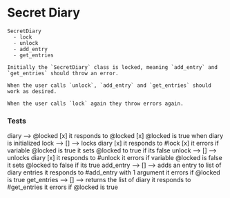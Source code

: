 # Secret Diary
```
SecretDiary
  - lock
  - unlock
  - add_entry
  - get_entries

Initially the `SecretDiary` class is locked, meaning `add_entry` and `get_entries` should throw an error.

When the user calls `unlock`, `add_entry` and `get_entries` should work as desired.

When the user calls `lock` again they throw errors again.
```

### Tests

diary --> @locked
  [x] it responds to @locked
  [x] @locked is true when diary is initialized
lock --> [] --> locks diary
  [x] it responds to #lock
  [x] it errors if variable @locked is true
  it sets @locked to true if its false
unlock --> [] --> unlocks diary
  [x] it responds to #unlock
  it errors if variable @locked is false
  it sets @locked to false if its true
add_entry --> [] --> adds an entry to list of diary entries
  it responds to #add_entry with 1 argument
  it errors if @locked is true
get_entries --> [] --> returns the list of diary 
  it responds to #get_entries
  it errors if @locked is true